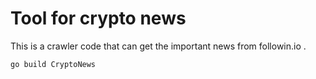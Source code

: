 # Tool for crypto news

This is a crawler code that can get the important news from followin.io .
```bash
go build CryptoNews
```
